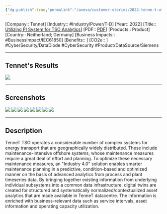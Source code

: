 ```yaml
---
{"dg-publish":true,"permalink":"/aveva/customer-stories/2022-tenne-t-utilizing-pi-system-for-tso-analytics/"}
---
```


[Company:: Tennet]
[Industry:: #Industry/Power/T-D]
[Year:: 2022]
[Title:: [Utilizing PI System for TSO Analytics](https://resources.osisoft.com/presentations/utilizing-pi-system-for-tso-analytics--holistic-monitoring-approach-for-tennet-tso-asset-management/)]
[PDF:: [PDF](https://cdn.osisoft.com/osi/presentations/2022-AVEVA-Amsterdam/UC22EU-D2IN070-TenneT-Hashemi-Utilizing-PI-System-for-TSO-Analytics.pdf)]
[Products:: Product]
[Country:: Neitherland; Germany]
[Business Impacts:: #BusinessImpact/IEC61850]
[Benefits:: ]
[CO2e:: ]
#CyberSecurity/DataDiode #CyberSecurity  #Product/DataSource/Siemens 

---
## Tennet's Results
![](https://i.imgur.com/LYEbrkH.png)

---
## Screenshots
![](https://i.imgur.com/Xue8Cu1.png)
![](https://i.imgur.com/gFNsccD.png)
![](https://i.imgur.com/h82dwsJ.png)
![](https://i.imgur.com/BDu7RD3.png)
![](https://i.imgur.com/U0n59BX.png)
![](https://i.imgur.com/ENCXb6Q.png)
![](https://i.imgur.com/iOdMz7P.png)
![](https://i.imgur.com/XgIhUeD.png)

---
## Description
TenneT TSO operates a considerable number of complex systems for energy transport that are geographically widely distributed. These include maintenance-intensive offshore systems, whose maintenance measures require a great deal of effort and planning. To optimize these necessary maintenance measures, an "Industry 4.0" solution enables smarter maintenance planning in a predictive, condition-based and optimized manner on the basis of advanced analytics from process and plant timeseries data. By bringing together existing information from underlying individual subsystems into a common data infrastructure, digital twins are created for structured and systematically normalized/contextualized asset analytics that are made available in TenneT datacentre. The information is enriched with business-relevant data such as service intervals, asset information and operating capacity utilization.